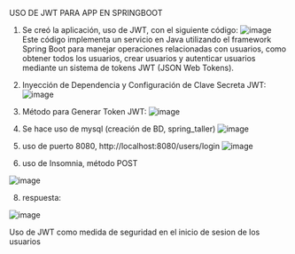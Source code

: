 USO DE JWT PARA APP EN SPRINGBOOT
1. Se creó la aplicación, uso de JWT, con el siguiente código:
![image](https://github.com/jeforero0315/taller_spring/assets/149447477/dc935e16-8c37-44e8-8930-81d82a4f645b)
Este código implementa un servicio en Java utilizando el framework Spring Boot para manejar operaciones relacionadas con usuarios, como obtener todos los usuarios, crear usuarios y autenticar usuarios mediante un sistema de tokens JWT (JSON Web Tokens).
2. Inyección de Dependencia y Configuración de Clave Secreta JWT:
![image](https://github.com/jeforero0315/taller_spring/assets/149447477/9200b291-130a-4b42-b76d-dc2c6040cb76)
3. Método para Generar Token JWT:
![image](https://github.com/jeforero0315/taller_spring/assets/149447477/13a42098-aa6a-4c8c-b674-8d26ce2c54fe)
4. Se hace uso de mysql (creación de BD, spring_taller)
![image](https://github.com/jeforero0315/taller_spring/assets/149447477/2afbe1c8-e92e-425a-965f-42ca14f84f9d)
5. uso de puerto 8080, http://localhost:8080/users/login
![image](https://github.com/jeforero0315/taller_spring/assets/149447477/6c5acf71-4b90-4129-a0c0-1f95e847fb29)

6. uso de Insomnia, método POST

  ![image](https://github.com/jeforero0315/taller_spring/assets/149447477/00a41a9f-a686-4b48-a598-2764c22b3a7d)
  
  8. respuesta:
  
  ![image](https://github.com/jeforero0315/taller_spring/assets/149447477/6df5d250-50b9-4d99-9a2d-de3ea0e0d8a3)

Uso de JWT como medida de seguridad en el inicio de sesion de los usuarios
